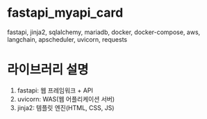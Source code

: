 # fastapi_myapi_card
fastapi, jinja2, sqlalchemy, mariadb, docker, docker-compose, aws, langchain, apscheduler, uvicorn, requests


# 라이브러리 설명
1. fastapi: 웹 프레임워크 + API
2. uvicorn: WAS(웹 어플리케이션 서버)
3. jinja2: 템플릿 엔진(HTML, CSS, JS)